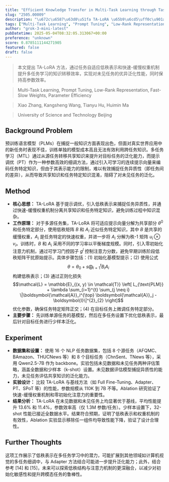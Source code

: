 ```yaml
---
title: "Efficient Knowledge Transfer in Multi-Task Learning through Task-Adaptive Low-Rank Representation"
slug: "2505.00009"
description: "\u672c\u6587\u63d0\u51fa TA-LoRA \u65b9\u6cd5\uff0c\u901a\u8fc7\u4efb\u52a1\u81ea\u9002\u5e94\u4f4e\u79e9\u8868\u793a\u548c\u5feb\u901f-\u7f13\u6162\u6743\u91cd\u673a\u5236\u63d0\u5347\u591a\u4efb\u52a1\u5b66\u4e60\u7684\u77e5\u8bc6\u8f6c\u79fb\u6548\u7387\uff0c\u5b9e\u73b0\u5bf9\u672a\u89c1\u4efb\u52a1\u7684\u4f18\u5f02\u6cdb\u5316\u6027\u80fd\uff0c\u540c\u65f6\u4fdd\u6301\u9ad8\u53c2\u6570\u6548\u7387\u3002"
tags: ["Multi-Task Learning", "Prompt Tuning", "Low-Rank Representation", "Fast-Slow Weights", "Parameter Efficiency"]
author: "grok-3-mini-latest"
pubDatetime: 2025-05-04T08:32:05.313067+00:00
preference: "unknown"
score: 0.8785111144271905
featured: false
draft: false
---
```


> 本文提出 TA-LoRA 方法，通过任务自适应低秩表示和快速-缓慢权重机制提升多任务学习的知识转移效率，实现对未见任务的优异泛化性能，同时保持高参数效率。

> Multi-Task Learning, Prompt Tuning, Low-Rank Representation, Fast-Slow Weights, Parameter Efficiency 

> Xiao Zhang, Kangsheng Wang, Tianyu Hu, Huimin Ma

> University of Science and Technology Beijing 

## Background Problem

预训练语言模型（PLMs）在捕捉一般知识方面表现出色，但面对真实世界应用中的新任务时表现不佳，训练单独的模型成本高且无法有效利用跨任务知识。多任务学习（MTL）通过从源任务转移共享知识来提升对目标任务的泛化能力，而提示调优（PT）作为一种参数高效的细调方法，通过引入可学习的连续提示向量来编码任务特定知识，但由于其表示能力的限制，难以有效捕捉任务异质性（即任务间的差异），从而导致共享知识和任务特定知识混淆，阻碍了对未见任务的泛化。

## Method

*   **核心思想：** TA-LoRA 基于提示调优，引入低秩表示来捕捉任务异质性，并通过快速-缓慢权重机制分离共享知识和任务特定知识，避免训练过程中知识混杂。
*   **工作原理：** 对于多源任务集，TA-LoRA 将可适应提示向量分解为共享部分 $\theta^0$ 和任务特定部分，使用低秩矩阵 $B$ 和 $A_i$ 近似任务特定知识，其中 $B$ 是共享的缓慢权重，$A_i$ 是任务特定的快速权重，并进一步将 $A_i$ 分解为秩-1 矩阵 $u_i \otimes v_i$。训练时，$B$ 和 $A_i$ 采用不同的学习率以平衡梯度规模。同时，引入零初始化注意力机制，通过可学习门控因子 $g^l$ 控制注意力分数，避免早期训练阶段低秩矩阵干扰原始提示。具体步骤包括：(1) 初始化基模型提示；(2) 使用公式 $$\theta = \theta_0 + s \bigoplus_{i=1}^{t} B_i A_i$$ 构建低秩表示；(3) 通过正则化损失 $$\mathcal{L} = \mathbb{E}_{(x, y) \in \mathcal{T}} \left[ L_{\text{PLM}} + \lambda \sum_{i=1}^{t} \sum_{j \neq i} \|\boldsymbol{\mathcal{A}}_i^{\top} \boldsymbol{\mathcal{A}}_j - \boldsymbol{I}\|^{2}_{2} \right]$$ 优化参数，确保任务特定矩阵正交；(4) 在目标任务上微调任务特定部分。
*   **主要步骤：** 先训练单源任务的基模型，然后在多任务设置下优化低秩表示，最后针对目标任务进行少样本泛化。

## Experiment

*   **数据集和设置：** 使用 16 个 NLP 任务数据集，包括 8 个源任务（AFQMC、BAmazon、THUCNews 等）和 8 个目标任务（ChnSent、TNews 等），采用 Qwen2.5-7B 作为 backbone。实验包括未见数据和未见任务两种评估策略，涵盖全数据和少样本（k-shot）设置。未见数据评估模型捕捉异质性的能力，未见任务评估共享知识的泛化能力。
*   **实验设计：** 比较 TA-LoRA 与基线方法（如 Full Fine-Tuning、Adapter、PT、SPoT 等）的性能，参数规模从 110K 到 7B 不等。Ablation 研究验证了快速-缓慢权重机制和零初始化注意力的重要性。
*   **结果分析：** TA-LoRA 在未见数据和未见任务上均显著优于基线，平均性能提升 13.6% 和 11.4%，参数效率高（仅 1.3M 参数/任务）。少样本设置下，32-shot 性能已接近全数据水平。结果符合预期，证明了低秩表示和权重机制的有效性，Ablation 实验显示移除任一组件均导致性能下降，验证了设计合理性。

## Further Thoughts 

这项工作展示了低秩表示在多任务学习中的潜力，可能扩展到其他领域如计算机视觉的多任务细调中，与 Adapter 方法结合可能进一步提升泛化能力；此外，结合参考 [14] 和 [15]，未来可以探索低秩结构与注意力机制的更深融合，以减少对初始化敏感性和提升跨模态任务的鲁棒性。